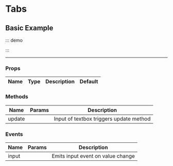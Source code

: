 # Tabs
## Basic Example

::: demo
<div>
	<nav-bar tabs fill :links="getPages()" :current="currentTab" @change="changeTab"/>
	<tab-content :tabs="getPages()" :current="currentTab" fade>
		<template #home>
			<h4>Home page</h4>
			Lorem ipsum dolor sit amet, consectetur adipisicing elit. Quibusdam, aliquam. Doloremque doloribus assumenda vel, eveniet accusantium porro neque ipsam aliquam labore, sit aspernatur tempora, et sapiente placeat, deserunt laudantium recusandae!
		</template>
		<template #profile>
			<h4>Profile page</h4>
			Some text for my profile page!
			<div>Lorem ipsum dolor sit amet, consectetur adipisicing elit. Voluptates magni reprehenderit, quasi dolor architecto, repudiandae nulla, obcaecati eius quos quisquam maxime dolore voluptatibus, modi id. Cupiditate minima tempora eum placeat.</div>
		</template>
	</tab-content>
</div>
:::

<hr>

### Props
Name    | Type   | Description | Default
----    | :----: | ----------- | -----

### Methods
Name             | Params | Description
---------------- | -------| -------------------
update           |        | Input of textbox triggers update method

### Events
Name             | Params | Description
---------------- | -------| -------------------
input            |        | Emits input event on value change 

<script>
export default {
	data () {
      	return {
      		currentTab:'home'
      	}
  	},
  	methods:{
  		getPages(){
  			return {
  				home:{
  					title:'Home',
  				},
  				profile:{
  					title:'Profile',
  				},
  				contact:{
  					title:'Contact',
  				},
  				disabled:{
  					title:'Disabled',
  					disabled:true
  				},
  			}
  		},
  		changeTab(p){
  			console.log('changePage',p) 
  			this.currentTab = p
  		}
  	}
}
</script>